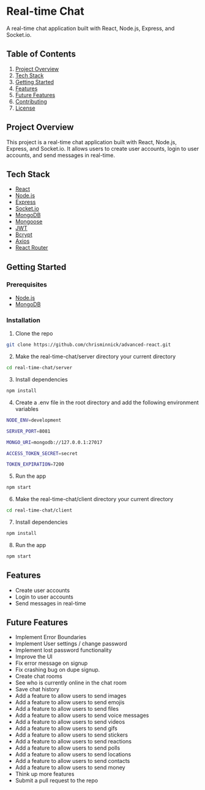 # Real-time Chat

A real-time chat application built with React, Node.js, Express, and Socket.io.

## Table of Contents

1. [Project Overview](#project-overview)
2. [Tech Stack](#tech-stack)
3. [Getting Started](#getting-started)
4. [Features](#features)
5. [Future Features](#future-features)
6. [Contributing](#contributing)
7. [License](#license)

## Project Overview

This project is a real-time chat application built with React, Node.js, Express, and Socket.io. It allows users to create user accounts, login to user accounts, and send messages in real-time.

## Tech Stack

- [React](https://reactjs.org/)
- [Node.js](https://nodejs.org/en/)
- [Express](https://expressjs.com/)
- [Socket.io](https://socket.io/)
- [MongoDB](https://www.mongodb.com/)
- [Mongoose](https://mongoosejs.com/)
- [JWT](https://jwt.io/)
- [Bcrypt](https://www.npmjs.com/package/bcrypt)
- [Axios](https://www.npmjs.com/package/axios)
- [React Router](https://reactrouter.com/)

## Getting Started

### Prerequisites

- [Node.js](https://nodejs.org/en/)
- [MongoDB](https://www.mongodb.com/)

### Installation

1. Clone the repo

```sh
git clone https://github.com/chrisminnick/advanced-react.git
```

2. Make the real-time-chat/server directory your current directory

```sh
cd real-time-chat/server
```

3. Install dependencies

```sh
npm install
```

4. Create a .env file in the root directory and add the following environment variables

```sh
NODE_ENV=development

SERVER_PORT=8081

MONGO_URI=mongodb://127.0.0.1:27017

ACCESS_TOKEN_SECRET=secret

TOKEN_EXPIRATION=7200
```

5. Run the app

```sh
npm start
```

6. Make the real-time-chat/client directory your current directory

```sh
cd real-time-chat/client
```

7. Install dependencies

```sh
npm install
```

8. Run the app

```sh
npm start
```

## Features

- Create user accounts
- Login to user accounts
- Send messages in real-time

## Future Features

- Implement Error Boundaries
- Implement User settings / change password
- Implement lost password functionality
- Improve the UI
- Fix error message on signup
- Fix crashing bug on dupe signup.
- Create chat rooms
- See who is currently online in the chat room
- Save chat history
- Add a feature to allow users to send images
- Add a feature to allow users to send emojis
- Add a feature to allow users to send files
- Add a feature to allow users to send voice messages
- Add a feature to allow users to send videos
- Add a feature to allow users to send gifs
- Add a feature to allow users to send stickers
- Add a feature to allow users to send reactions
- Add a feature to allow users to send polls
- Add a feature to allow users to send locations
- Add a feature to allow users to send contacts
- Add a feature to allow users to send money
- Think up more features
- Submit a pull request to the repo
